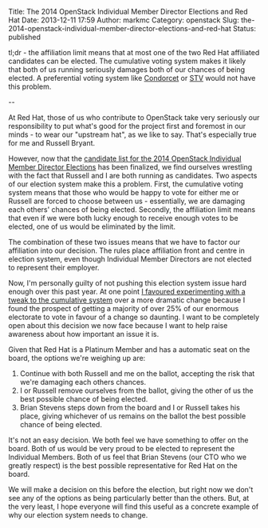 Title: The 2014 OpenStack Individual Member Director Elections and Red Hat
Date: 2013-12-11 17:59
Author: markmc
Category: openstack
Slug: the-2014-openstack-individual-member-director-elections-and-red-hat
Status: published

tl;dr - the affiliation limit means that at most one of the two Red Hat
affiliated candidates can be elected. The cumulative voting system makes
it likely that both of us running seriously damages both of our chances
of being elected. A preferential voting system like
[Condorcet](https://wiki.openstack.org/w/images/4/41/Condorcet-briefing_10_16_2013.pdf)
or
[STV](https://wiki.openstack.org/w/images/f/f1/OpenStack_Board_Briefing_on_STV_10_16_2013.pdf)
would not have this problem.

--

At Red Hat, those of us who contribute to OpenStack take very seriously
our responsibility to put what's good for the project first and foremost
in our minds - to wear our "upstream hat", as we like to say. That's
especially true for me and Russell Bryant.

However, now that the [candidate list for the 2014 OpenStack Individual
Member Director
Elections](https://www.openstack.org/election/2014-individual-director-election/CandidateList)
has been finalized, we find ourselves wrestling with the fact that
Russell and I are both running as candidates. Two aspects of our
election system make this a problem. First, the cumulative voting system
means that those who would be happy to vote for either me or Russell are
forced to choose between us - essentially, we are damaging each others'
chances of being elected. Secondly, the affiliation limit means that
even if we were both lucky enough to receive enough votes to be elected,
one of us would be eliminated by the limit.

The combination of these two issues means that we have to factor our
affiliation into our decision. The rules place affiliation front and
centre in election system, even though Individual Member Directors are
not elected to represent their employer.

Now, I'm personally guilty of not pushing this election system issue
hard enough over this past year. At one point [I favoured experimenting
with a tweak to the cumulative
system](http://blogs.gnome.org/markmc/2013/10/03/oct-3rd-openstack-foundation-board-meeting/)
over a more dramatic change because I found the prospect of getting a
majority of over 25% of our enormous electorate to vote in favour of a
change so daunting. I want to be completely open about this decision we
now face because I want to help raise awareness about how important an
issue it is.

Given that Red Hat is a Platinum Member and has a automatic seat on the
board, the options we're weighing up are:

1.  Continue with both Russell and me on the ballot, accepting the risk
    that we're damaging each others chances.
2.  I or Russell remove ourselves from the ballot, giving the other of
    us the best possible chance of being elected.
3.  Brian Stevens steps down from the board and I or Russell takes his
    place, giving whichever of us remains on the ballot the best
    possible chance of being elected.

It's not an easy decision. We both feel we have something to offer on
the board. Both of us would be very proud to be elected to represent the
Individual Members. Both of us feel that Brian Stevens (our CTO who we
greatly respect) is the best possible representative for Red Hat on the
board.

We will make a decision on this before the election, but right now we
don't see any of the options as being particularly better than the
others. But, at the very least, I hope everyone will find this useful as
a concrete example of why our election system needs to change.
